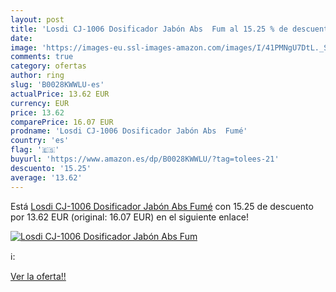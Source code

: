 ```yaml
---
layout: post
title: 'Losdi CJ-1006 Dosificador Jabón Abs  Fum al 15.25 % de descuento'
date: 
image: 'https://images-eu.ssl-images-amazon.com/images/I/41PMNgU7DtL._SL200_.jpg'
comments: true
category: ofertas
author: ring
slug: 'B0028KWWLU-es'
actualPrice: 13.62 EUR
currency: EUR
price: 13.62
comparePrice: 16.07 EUR
prodname: 'Losdi CJ-1006 Dosificador Jabón Abs  Fumé'
country: 'es'
flag: '🇪🇸'
buyurl: 'https://www.amazon.es/dp/B0028KWWLU/?tag=tolees-21'
descuento: '15.25'
average: '13.62'
---
```


Está [Losdi CJ-1006 Dosificador Jabón Abs  Fumé](https://www.amazon.es/dp/B0028KWWLU/?tag=tolees-21) con 15.25 de descuento por 13.62 EUR (original: 16.07 EUR) en el siguiente enlace!

[![Losdi CJ-1006 Dosificador Jabón Abs  Fum](https://images-eu.ssl-images-amazon.com/images/I/41PMNgU7DtL._SL200_.jpg)](https://www.amazon.es/dp/B0028KWWLU/?tag=tolees-21)

ℹ️:


[Ver la oferta!!](https://www.amazon.es/dp/B0028KWWLU/?tag=tolees-21)
